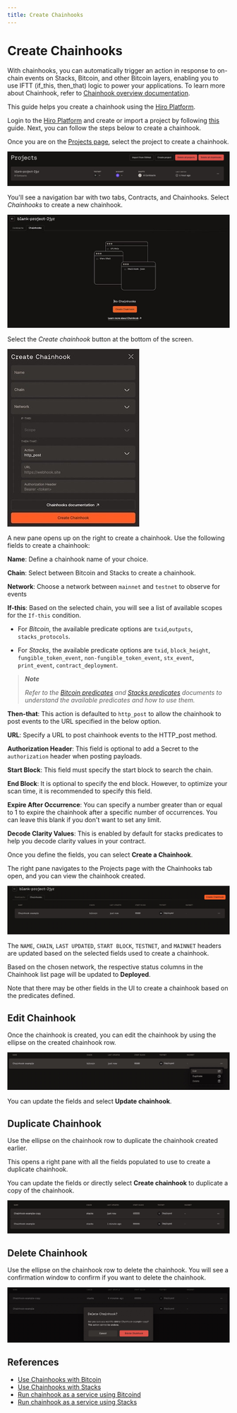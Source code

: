 ```yaml
---
title: Create Chainhooks
---
```


# Create Chainhooks

With chainhooks, you can automatically trigger an action in response to on-chain events on Stacks, Bitcoin, and other Bitcoin layers, enabling you to use IFTT (if_this, then_that) logic to power your applications. To learn more about Chainhook, refer to [Chainhook overview documentation](https://docs.hiro.so/chainhook/overview).

This guide helps you create a chainhook using the [Hiro Platform](https://platform.hiro.so/).

Login to the [Hiro Platform](getting-started.md) and create or import a project by following [this](https://docs.hiro.so/platform/create-project) guide. Next, you can follow the steps below to create a chainhook.

Once you are on the [Projects page](https://platform.hiro.so), select the project to create a chainhook.

![Create Projects](./images/chainhook-create-project.jpeg)

You'll see a navigation bar with two tabs, Contracts, and Chainhooks. Select _Chainhooks_ to create a new chainhook.

![Create Chainhook Window](./images/chainhook-select-chainhook-tab.jpeg)

Select the _Create chainhook_ button at the bottom of the screen.

![Create Chainhook Window](./images/chainhook-create-chainhook-window.jpeg)

A new pane opens up on the right to create a chainhook. Use the following fields to create a chainhook:

**Name**: Define a chainhook name of your choice.

**Chain**: Select between Bitcoin and Stacks to create a chainhook.

**Network**: Choose a network between `mainnet` and `testnet` to observe for events 

**If-this**: Based on the selected chain, you will see a list of available scopes for the `If-this` condition.

- For *Bitcoin*, the available predicate options are `txid`,`outputs`, `stacks_protocols`.

- For *Stacks*, the available predicate options are `txid`, `block_height`, `fungible_token_event`,
`non-fungible_token_event`, `stx_event`, `print_event`, `contract_deployment`.

> _**Note**_
>
> _Refer to the [Bitcoin predicates](https://docs.hiro.so/chainhook/how-to-guides/how-to-use-chainhook-with-bitcoin) and [Stacks predicates](https://docs.hiro.so/chainhook/how-to-guides/how-to-use-chainhook-with-stacks) documents to understand the available predicates and how to use them._

**Then-that**: This action is defaulted to `http_post` to allow the chainhook to post events to the URL specified in the below option.

**URL**: Specify a URL to post chainhook events to the HTTP_post method.

**Authorization Header**: This field is optional to add a Secret to the `authorization` header when posting payloads.

**Start Block**: This field must specify the start block to search the chain.

**End Block**: It is optional to specify the end block. However, to optimize your scan time, it is recommended to specify this field.

**Expire After Occurrence**: You can specify a number greater than or equal to 1 to expire the chainhook after a specific number of occurrences. You can leave this blank if you don't want to set any limit.

**Decode Clarity Values**: This is enabled by default for stacks predicates to help you decode clarity values in your contract.

Once you define the fields, you can select **Create a Chainhook**.

The right pane navigates to the Projects page with the Chainhooks tab open, and you can view the chainhook created.

![Chainhook created](images/chainhook-created.jpeg)

The `NAME`, `CHAIN`, `LAST UPDATED`, `START BLOCK`, `TESTNET`, and `MAINNET` headers are updated based on the selected fields used to create a chainhook.

Based on the chosen network, the respective status columns in the Chainhook list page will be updated to **Deployed**.

Note that there may be other fields in the UI to create a chainhook based on the predicates defined.

## Edit Chainhook

Once the chainhook is created, you can edit the chainhook by using the ellipse on the created chainhook row.

![Edit chainhook](images/chainhook-edit-chainhook.jpeg)

You can update the fields and select **Update chainhook**.

## Duplicate Chainhook

Use the ellipse on the chainhook row to duplicate the chainhook created earlier.

This opens a right pane with all the fields populated to use to create a duplicate chainhook.

You can update the fields or directly select **Create chainhook** to duplicate a copy of the chainhook.

![Duplicate chainhook](images/chainhook-duplicate.jpeg)

## Delete Chainhook

Use the ellipse on the chainhook row to delete the chainhook. You will see a confirmation window to confirm if you want to delete the chainhook.

![Delete chainhook](images/chainhook-delete-confirmation-window.jpeg)

## References

- [Use Chainhooks with Bitcoin](https://docs.hiro.so/chainhook/how-to-guides/how-to-use-chainhook-with-bitcoin)
- [Use Chainhooks with Stacks](https://docs.hiro.so/chainhook/how-to-guides/how-to-use-chainhook-with-stacks)
- [Run chainhook as a service using Bitcoind](https://docs.hiro.so/chainhook/how-to-guides/how-to-run-chainhook-as-a-service-using-bitcoind)
- [Run chainhook as a service using Stacks](https://docs.hiro.so/chainhook/how-to-guides/how-to-run-chainhook-as-a-service-using-stacks)
